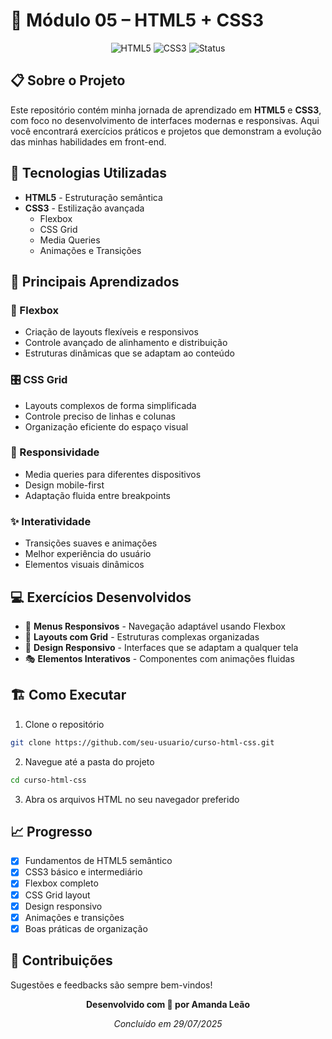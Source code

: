 # 🎨 Módulo 05 – HTML5 + CSS3

<div align="center">
  
  ![HTML5](https://img.shields.io/badge/HTML5-E34F26?style=for-the-badge&logo=html5&logoColor=white)
  ![CSS3](https://img.shields.io/badge/CSS3-1572B6?style=for-the-badge&logo=css3&logoColor=white)
  ![Status](https://img.shields.io/badge/Status-Concluído-success?style=for-the-badge)
  
</div>

## 📋 Sobre o Projeto

Este repositório contém minha jornada de aprendizado em **HTML5** e **CSS3**, com foco no desenvolvimento de interfaces modernas e responsivas. Aqui você encontrará exercícios práticos e projetos que demonstram a evolução das minhas habilidades em front-end.

## 🚀 Tecnologias Utilizadas

- **HTML5** - Estruturação semântica
- **CSS3** - Estilização avançada
  - Flexbox
  - CSS Grid
  - Media Queries
  - Animações e Transições

## 🎯 Principais Aprendizados

### 🔧 Flexbox
- Criação de layouts flexíveis e responsivos
- Controle avançado de alinhamento e distribuição
- Estruturas dinâmicas que se adaptam ao conteúdo

### 🎛️ CSS Grid
- Layouts complexos de forma simplificada
- Controle preciso de linhas e colunas
- Organização eficiente do espaço visual

### 📱 Responsividade
- Media queries para diferentes dispositivos
- Design mobile-first
- Adaptação fluida entre breakpoints

### ✨ Interatividade
- Transições suaves e animações
- Melhor experiência do usuário
- Elementos visuais dinâmicos

## 💻 Exercícios Desenvolvidos

- 🍔 **Menus Responsivos** - Navegação adaptável usando Flexbox
- 📐 **Layouts com Grid** - Estruturas complexas organizadas
- 📱 **Design Responsivo** - Interfaces que se adaptam a qualquer tela
- 🎭 **Elementos Interativos** - Componentes com animações fluidas

## 🏗️ Como Executar

1. Clone o repositório
```bash
git clone https://github.com/seu-usuario/curso-html-css.git
```

2. Navegue até a pasta do projeto
```bash
cd curso-html-css
```

3. Abra os arquivos HTML no seu navegador preferido

## 📈 Progresso

- [x] Fundamentos de HTML5 semântico
- [x] CSS3 básico e intermediário
- [x] Flexbox completo
- [x] CSS Grid layout
- [x] Design responsivo
- [x] Animações e transições
- [x] Boas práticas de organização

## 🤝 Contribuições

Sugestões e feedbacks são sempre bem-vindos!

<div align="center">
  
  **Desenvolvido com 💜 por Amanda Leão**
  
  *Concluído em 29/07/2025*
  
</div>
